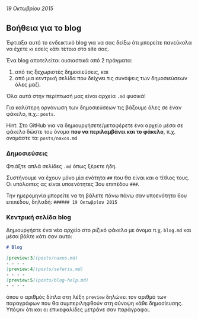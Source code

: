 ###### 19 Οκτωβρίου 2015

## Βοήθεια για το blog

Έφτιαξα αυτό το ενδεικτικό blog για να σας δείξω ότι μπορείτε πανεύκολα να έχετε κι εσείς κάτι τέτοιο στο site σας.

Ένα blog αποτελείται ουσιαστικά από 2 πράγματα:
1. από τις ξεχωριστές δημοσιεύσεις, και
2. από μια κεντρική σελίδα που δείχνει τις συνόψεις των δημοσιεύσεων όλες μαζί.

Όλα αυτά στην περίπτωσή μας είναι αρχεία `.md` φυσικά!

Για καλύτερη οργάνωση των δημοσιεύσεων τις βάζουμε όλες σε έναν φάκελο, π.χ.: `posts`.

Hint: Στο GitHub για να δημιουργήσετε/μεταφέρετε ένα αρχείο μέσα σε φάκελο δώστε του όνομα **που να περιλαμβάνει και το φάκελο**, π.χ. ονομάστε το: `posts/naxos.md`

### Δημοσιεύσεις

Φτιάξτε απλά σελίδες `.md` όπως ξέρετε ήδη.

Συστήνουμε να έχουν μόνο μία ενότητα `##` που θα είναι και ο τίτλος τους. Οι υπόλοιπες ας είναι υποενότητες 3ου επιπέδου `###`.

Την ημερομηνία μπορείτε να τη βάλετε πάνω πάνω σαν υποενότητα 6ου επιπέδου, δηλαδή: `###### 19 Οκτωβρίου 2015`

### Κεντρική σελίδα blog

Δημιουργήστε ένα νέο αρχείο στο ριζικό φάκελο με όνομα π.χ. `blog.md` και μέσα βάλτε κάτι σαν αυτό:

```markdown
# Blog

[preview:3](posts/naxos.md)
- - - -
[preview:4](posts/seferis.md)
- - - -
[preview:5](posts/blog-help.md)
- - - -
```

όπου ο αριθμός δίπλα στη λέξη `preview` δηλώνει τον αριθμό των παραγράφων που θα συμπεριληφθούν στη σύνοψη κάθε δημοσίευσης. Υπόψιν ότι και οι επικεφαλίδες μετράνε σαν παράγραφοι.






